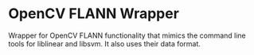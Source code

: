 # OpenCV FLANN Wrapper

Wrapper for OpenCV FLANN functionality that mimics the command line tools for liblinear and libsvm. It also uses their data format.


